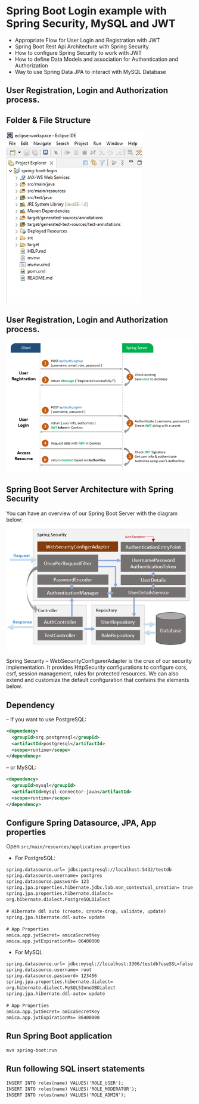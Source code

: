 # Spring Boot Login example with Spring Security, MySQL and JWT
- Appropriate Flow for User Login and Registration with JWT
- Spring Boot Rest Api Architecture with Spring Security
- How to configure Spring Security to work with JWT
- How to define Data Models and association for Authentication and Authorization
- Way to use Spring Data JPA to interact with MySQL Database
## User Registration, Login and Authorization process.

## Folder & File Structure
![spring-boot-folder-files](spring-boot-folder-files.jpg)

## User Registration, Login and Authorization process.
![spring-boot-login-example-flow](spring-boot-login-example-flow.png)
## Spring Boot Server Architecture with Spring Security
You can have an overview of our Spring Boot Server with the diagram below:
![spring-boot-login-example-architecture](spring-boot-login-example-architecture.png)


Spring Security
– WebSecurityConfigurerAdapter is the crux of our security implementation. It provides HttpSecurity configurations to configure cors, csrf, session management, rules for protected resources. We can also extend and customize the default configuration that contains the elements below.


## Dependency
– If you want to use PostgreSQL:
```xml
<dependency>
  <groupId>org.postgresql</groupId>
  <artifactId>postgresql</artifactId>
  <scope>runtime</scope>
</dependency>
```
– or MySQL:
```xml
<dependency>
  <groupId>mysql</groupId>
  <artifactId>mysql-connector-java</artifactId>
  <scope>runtime</scope>
</dependency>
```
## Configure Spring Datasource, JPA, App properties
Open `src/main/resources/application.properties`
- For PostgreSQL:
```
spring.datasource.url= jdbc:postgresql://localhost:5432/testdb
spring.datasource.username= postgres
spring.datasource.password= 123
spring.jpa.properties.hibernate.jdbc.lob.non_contextual_creation= true
spring.jpa.properties.hibernate.dialect= org.hibernate.dialect.PostgreSQLDialect

# Hibernate ddl auto (create, create-drop, validate, update)
spring.jpa.hibernate.ddl-auto= update

# App Properties
amica.app.jwtSecret= amicaSecretKey
amica.app.jwtExpirationMs= 86400000
```
- For MySQL
```
spring.datasource.url= jdbc:mysql://localhost:3306/testdb?useSSL=false
spring.datasource.username= root
spring.datasource.password= 123456
spring.jpa.properties.hibernate.dialect= org.hibernate.dialect.MySQL5InnoDBDialect
spring.jpa.hibernate.ddl-auto= update

# App Properties
amica.app.jwtSecret= amicaSecretKey
amica.app.jwtExpirationMs= 86400000
```
## Run Spring Boot application
```
mvn spring-boot:run
```

## Run following SQL insert statements
```
INSERT INTO roles(name) VALUES('ROLE_USER');
INSERT INTO roles(name) VALUES('ROLE_MODERATOR');
INSERT INTO roles(name) VALUES('ROLE_ADMIN');
```

